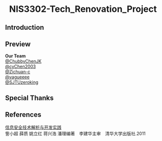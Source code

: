<p align="center">
    <h1 align="center">NIS3302-Tech_Renovation_Project</h1>
</p>
  <p align="center">
      
## Introduction

## Preview

**Our Team**
<br/>[@ChubbyChenJK](https://github.com/ChubbyChenJK)
<br/>[@cyChen2003](https://github.com/cyChen2003)
<br/>[@Zichuan-c](https://github.com/Zichuan-c)
<br/>[@vagueeee](https://github.com/vagueeee)
<br/>[@SJTUzeroking](https://github.com/SJTUzeroking)
## Special Thanks

## References
[信息安全技术解析与开发实践](https://baike.baidu.com/item/信息安全技术解析与开发实践/5613826?fr=aladdin)
<br/>訾小超 薛质 姚立红 蒋兴浩 潘理编著&emsp;李建华主审&emsp;清华大学出版社.2011

